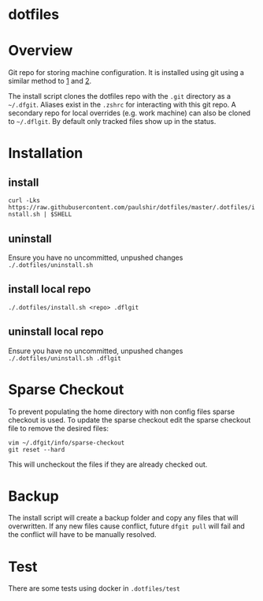 dotfiles
========

# Overview
Git repo for storing machine configuration.
It is installed using git using a similar method to [1](https://news.ycombinator.com/item?id=11070797) and [2](https://www.atlassian.com/git/tutorials/dotfiles).

The install script clones the dotfiles repo with the `.git` directory as a `~/.dfgit`. Aliases exist in the `.zshrc` for interacting with this git repo. A secondary repo for local overrides (e.g. work machine) can also be cloned to `~/.dflgit`. By default only tracked files show up in the status.

# Installation
## install
`curl -Lks https://raw.githubusercontent.com/paulshir/dotfiles/master/.dotfiles/install.sh | $SHELL`

## uninstall
Ensure you have no uncommitted, unpushed changes
`./.dotfiles/uninstall.sh`

## install local repo
`./.dotfiles/install.sh <repo> .dflgit`

## uninstall local repo
Ensure you have no uncommitted, unpushed changes
`./.dotfiles/uninstall.sh .dflgit`

# Sparse Checkout
To prevent populating the home directory with non config files sparse checkout is used.
To update the sparse checkout edit the sparse checkout file to remove the desired files:

```
vim ~/.dfgit/info/sparse-checkout
git reset --hard
```

This will uncheckout the files if they are already checked out.

# Backup 
The install script will create a backup folder and copy any files that will overwritten. If any new files cause conflict, future `dfgit pull` will fail and the conflict will have to be manually resolved.


# Test
There are some tests using docker in `.dotfiles/test`
